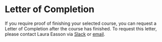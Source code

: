 # Letter of Completion
If you require proof of finishing your selected course, you can request a Letter of Completion after the course has finished. 
To request this letter, please contact Laura Easson via [Slack](https://junocollege.slack.com/team/U01JN7E8ELE) or [email](mailto:laura.easson@junocollege.com).

